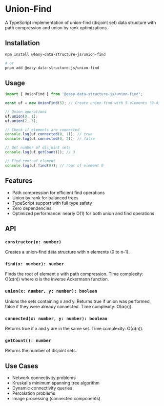 # Union-Find

A TypeScript implementation of union-find (disjoint set) data structure with path compression and union by rank optimizations.

## Installation

```bash
npm install @easy-data-structure-js/union-find

# or
pnpm add @easy-data-structure-js/union-find
```

## Usage

```typescript
import { UnionFind } from '@easy-data-structure-js/union-find';

const uf = new UnionFind(5); // Create union-find with 5 elements (0-4)

// Union operations
uf.union(0, 1);
uf.union(2, 3);

// Check if elements are connected
console.log(uf.connected(0, 1)); // true
console.log(uf.connected(0, 2)); // false

// Get number of disjoint sets
console.log(uf.getCount()); // 3

// Find root of element
console.log(uf.find(0)); // root of element 0
```

## Features

- Path compression for efficient find operations
- Union by rank for balanced trees
- TypeScript support with full type safety
- Zero dependencies
- Optimized performance: nearly O(1) for both union and find operations

## API

### `constructor(n: number)`

Creates a union-find data structure with n elements (0 to n-1).

### `find(x: number): number`

Finds the root of element x with path compression. Time complexity: O(α(n)) where α is the inverse Ackermann function.

### `union(x: number, y: number): boolean`

Unions the sets containing x and y. Returns true if union was performed, false if they were already connected. Time complexity: O(α(n)).

### `connected(x: number, y: number): boolean`

Returns true if x and y are in the same set. Time complexity: O(α(n)).

### `getCount(): number`

Returns the number of disjoint sets.

## Use Cases

- Network connectivity problems
- Kruskal's minimum spanning tree algorithm
- Dynamic connectivity queries
- Percolation problems
- Image processing (connected components)